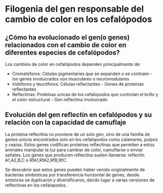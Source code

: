 # Filogenia del gen responsable del cambio de color en los cefalópodos

## ¿Cómo ha evolucionado el gen(o genes) relacionados con el cambio de color en diferentes especies de cefalópodos?

Los cambios de color en cefalópodos dependen principalmente de:
* Cromatóforos: Células pigmentarias que se expanden o se contraen - los genes involucrados son musculares o neuromodulares
* Iridóforos y leucóforos: Células reflectantes - Genes de proteinas reflectantes
* Reflectinas: Proteínas unicas de los cefalopodos que controlan el brillo y el color estructural - Gen reflectina involucrado

## Evolución del gen reflectin en cefalópodos y su relación con la capacidad de camuflaje

La proteina reflectina no proviene de un solo gen, sino de una familia de genes unicos encontrados solo en los cefalopodos como calamares, pulpos y cepias.
Estos genes codifican proteinas reflectinas que permiten a estos animales manipular la luz para cambiar de color, camuflarse o enviar señales.
Los genes que producen reflectina suelen llamarse: reflectin A1,A2,B,C o RfA1,RfA2,RfB,RfC.

Se descubrio que estos genes pueden haber venido originalmente de bacterias simbioticas por transferencia horizontal de genes, desde entonces se duplicaron y diversificaron, dando lugar a varias versiones de reflectinas en los cefalopodos.
